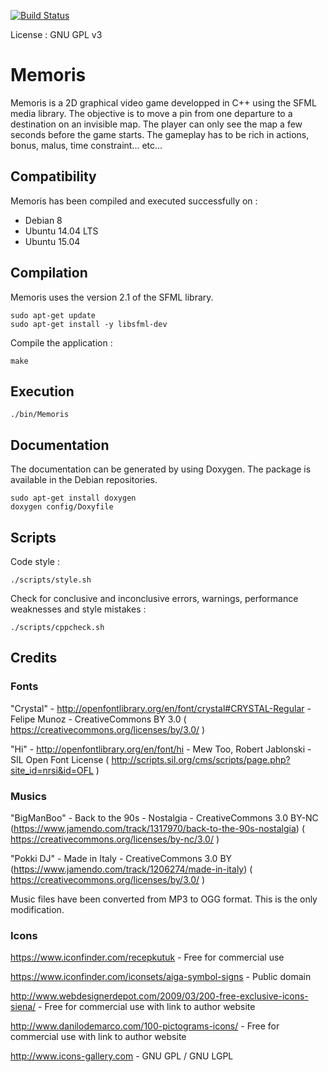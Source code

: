 [![Build Status](https://travis-ci.org/jean553/Memoris.svg?branch=1_create_game_controller)](https://travis-ci.org/jean553/Memoris)

License : GNU GPL v3

# Memoris
Memoris is a 2D graphical video game developped in C++ using the SFML media library. 
The objective is to move a pin from one departure to a destination on an invisible map. The player can only see the map a few seconds before the game starts. 
The gameplay has to be rich in actions, bonus, malus, time constraint... etc...

## Compatibility

Memoris has been compiled and executed successfully on :
- Debian 8
- Ubuntu 14.04 LTS
- Ubuntu 15.04

## Compilation

Memoris uses the version 2.1 of the SFML library.

```
sudo apt-get update
sudo apt-get install -y libsfml-dev
```

Compile the application :

```
make
```

## Execution

```
./bin/Memoris
```

## Documentation

The documentation can be generated by using Doxygen. The package is available in the Debian repositories.

```
sudo apt-get install doxygen
doxygen config/Doxyfile
```

## Scripts

Code style :

```
./scripts/style.sh
```

Check for conclusive and inconclusive errors, warnings, performance weaknesses and style mistakes :

```
./scripts/cppcheck.sh
```

## Credits

### Fonts

"Crystal" - http://openfontlibrary.org/en/font/crystal#CRYSTAL-Regular - Felipe Munoz - CreativeCommons BY 3.0 ( https://creativecommons.org/licenses/by/3.0/ )

"Hi" - http://openfontlibrary.org/en/font/hi - Mew Too, Robert Jablonski - SIL Open Font License ( http://scripts.sil.org/cms/scripts/page.php?site_id=nrsi&id=OFL )

### Musics

"BigManBoo" - Back to the 90s - Nostalgia - CreativeCommons 3.0 BY-NC (https://www.jamendo.com/track/1317970/back-to-the-90s-nostalgia) ( https://creativecommons.org/licenses/by-nc/3.0/ )

"Pokki DJ" - Made in Italy - CreativeCommons 3.0 BY (https://www.jamendo.com/track/1206274/made-in-italy) ( https://creativecommons.org/licenses/by/3.0/ )

Music files have been converted from MP3 to OGG format. This is the only modification.

### Icons

https://www.iconfinder.com/recepkutuk - Free for commercial use

https://www.iconfinder.com/iconsets/aiga-symbol-signs - Public domain

http://www.webdesignerdepot.com/2009/03/200-free-exclusive-icons-siena/ - Free for commercial use with link to author website

http://www.danilodemarco.com/100-pictograms-icons/ - Free for commercial use with link to author website

http://www.icons-gallery.com - GNU GPL / GNU LGPL
